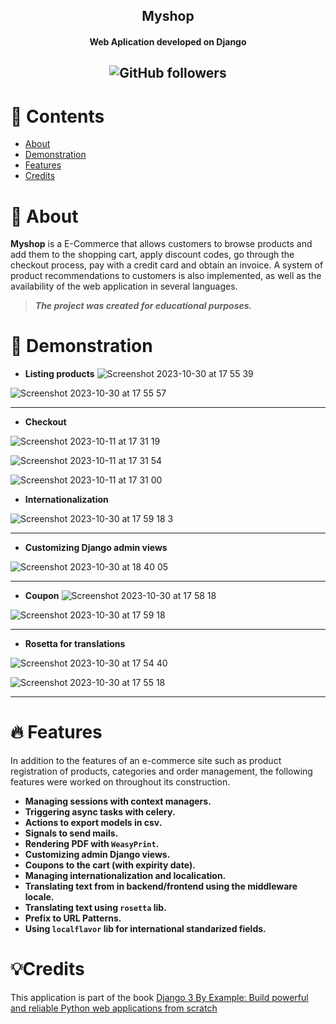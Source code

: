 <h2 align="center">Myshop</h2>
<h4 align="center">Web Aplication developed on Django</h4>
<h2 align="center">
<img alt="GitHub followers" src="https://img.shields.io/github/followers/Alfareiza?label=Follow%20me%20%3A%29&style=social">
</h2>

# 📖 Contents
<ul>
  <li><a href="#-about">About</a></li>
  <li><a href="#-demonstration">Demonstration</a></li>
  <li><a href="#-features">Features</a></li>
  <li><a href="#credits">Credits</a></li>
</ul>

# 📃 About

**Myshop** is a E-Commerce that allows customers to browse products and add them to the shopping cart, apply discount codes, go through the checkout process, pay with a credit card and obtain an invoice. A system of product recommendations to customers is also implemented, as well as the availability of the web application in several languages.

> ***The project was created for educational purposes.***

# 🌄 Demonstration

* **Listing products**
  ![Screenshot 2023-10-30 at 17 55 39](https://github.com/Alfareiza/myshop/assets/63620799/91e2896b-7f2b-429f-8ecd-23ff3dc4aa13)
  
![Screenshot 2023-10-30 at 17 55 57](https://github.com/Alfareiza/myshop/assets/63620799/b19b9da8-681d-44c0-b40b-ce546187de2f)

<hr>

* **Checkout**

![Screenshot 2023-10-11 at 17 31 19](https://github.com/Alfareiza/myshop/assets/63620799/cb7e1458-1908-4451-9b4c-ee47aab15461)

![Screenshot 2023-10-11 at 17 31 54](https://github.com/Alfareiza/myshop/assets/63620799/7db82cf3-6b45-4dd8-8371-597197686678)

![Screenshot 2023-10-11 at 17 31 00](https://github.com/Alfareiza/myshop/assets/63620799/d132677c-1abc-4ecc-9b06-7497dd4ae6a1)

* **Internationalization**

![Screenshot 2023-10-30 at 17 59 18 3](https://github.com/Alfareiza/myshop/assets/63620799/8fa0c5c6-3706-465e-9fb6-c2eebf5cf906)


<hr>

* **Customizing Django admin views**
  
![Screenshot 2023-10-30 at 18 40 05](https://github.com/Alfareiza/myshop/assets/63620799/5025514b-4b03-49bd-b002-e159428f436c)


<hr> 

* **Coupon**
![Screenshot 2023-10-30 at 17 58 18](https://github.com/Alfareiza/myshop/assets/63620799/6090130b-b136-47aa-87a2-3aa8026858a0)

![Screenshot 2023-10-30 at 17 59 18](https://github.com/Alfareiza/myshop/assets/63620799/1d48267c-4019-4ab4-a1db-eebe5399c571)

<hr>

* **Rosetta for translations**

![Screenshot 2023-10-30 at 17 54 40](https://github.com/Alfareiza/myshop/assets/63620799/7f5ea977-0860-41fb-9348-f430b4c7ea1c)

![Screenshot 2023-10-30 at 17 55 18](https://github.com/Alfareiza/myshop/assets/63620799/34449e26-24f0-4e77-8b8a-73107d833c28)

<hr>

# 🔥 Features

In addition to the features of an e-commerce site such as product registration of products, categories and order management, the following features were worked on throughout its construction.

* **Managing sessions with context managers.**
* **Triggering async tasks with celery.**
* **Actions to export models in csv.**
* **Signals to send mails.**
* **Rendering PDF with `WeasyPrint`.**
* **Customizing admin Django views.**
* **Coupons to the cart (with expirity date).**
* **Managing internationalization and localication.**
* **Translating text from in backend/frontend using the middleware locale.**
* **Translating text using `rosetta` lib.**
* **Prefix to URL Patterns.**
* **Using `localflavor` lib for international standarized fields.**

# 💡Credits

This application is part of the book [Django 3 By Example: Build powerful and reliable Python web applications from scratch](https://www.amazon.com/-/es/Antonio-Mele/dp/1838981950)
